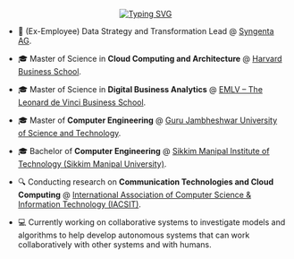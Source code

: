 <p align="center">
<a href="https://github.com/ianthropos88">
    <img src="https://readme-typing-svg.demolab.com?font=Georgia&size=18&duration=2000&pause=100&multiline=true&width=500&height=80&lines=Partho+Choudhury;Technologist+%7C+Cloud+Architect+%7C+Applied+Data+Scientist;AI+Enthusiast+%7C+Data+Architect+%7C+Machine+Learning" alt="Typing SVG" />
</a>
<br/>
  
</p>

* 💼 (Ex-Employee) Data Strategy and Transformation Lead @ [Syngenta AG](https://www.syngentagroup.com/en).

* 🎓 Master of Science in **Cloud Computing and Architecture** @ [Harvard Business School](https://online.hbs.edu/).

* 🎓 Master of Science in **Digital Business Analytics** @ [EMLV – The Leonard de Vinci Business School](https://www.emlv.fr/).

* 🎓 Master of **Computer Engineering** @ [Guru Jambheshwar University of Science and Technology](https://www.gjust.ac.in/).

* 🎓 Bachelor of **Computer Engineering** @ [Sikkim Manipal Institute of Technology (Sikkim Manipal University)](https://smu.edu.in/smit.html/).

* 🔍 Conducting research on **Communication Technologies and Cloud Computing** @ [
International Association of Computer Science & Information Technology (IACSIT)](http://www.iacsit.org/).

* 💻 Currently working on collaborative systems to investigate models and algorithms to help develop autonomous systems that can work collaboratively with other systems and with humans.

